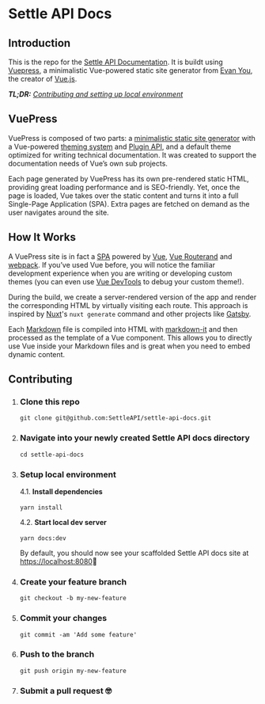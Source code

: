 # Settle API Docs

## Introduction

This is the repo for the [Settle API Documentation](https://developer.settle.eu/docs). It is buildt using [Vuepress](https://vuepress.vuejs.org/), a minimalistic Vue-powered static site generator from [Evan You](https://evanyou.me/), the creator of [Vue.js](https://vuejs.org/).

***TL;DR:*** *[Contributing and setting up local environment](#contributing)*

## VuePress

VuePress is composed of two parts: a [minimalistic static site generator](https://github.com/vuejs/vuepress/tree/master/packages/%40vuepress/core) with a Vue-powered [theming system](https://vuepress.vuejs.org/theme/) and [Plugin API](https://vuepress.vuejs.org/plugin/), and a default theme optimized for writing technical documentation. It was created to support the documentation needs of Vue’s own sub projects.

Each page generated by VuePress has its own pre-rendered static HTML, providing great loading performance and is SEO-friendly. Yet, once the page is loaded, Vue takes over the static content and turns it into a full Single-Page Application (SPA). Extra pages are fetched on demand as the user navigates around the site.

## How It Works

A VuePress site is in fact a [SPA](https://developer.mozilla.org/en-US/docs/Glossary/SPA) powered by [Vue](http://vuejs.org/), [Vue Routerand](https://github.com/vuejs/vue-router) and [webpack](http://webpack.js.org/). If you’ve used Vue before, you will notice the familiar development experience when you are writing or developing custom themes (you can even use [Vue DevTools](https://github.com/vuejs/vue-devtools) to debug your custom theme!).

During the build, we create a server-rendered version of the app and render the corresponding HTML by virtually visiting each route. This approach is inspired by [Nuxt](https://nuxtjs.org/)'s `nuxt generate` command and other projects like [Gatsby](https://www.gatsbyjs.org/).

Each [Markdown](https://www.markdownguide.org/) file is compiled into HTML with [markdown-it](https://github.com/markdown-it/markdown-it) and then processed as the template of a Vue component. This allows you to directly use Vue inside your Markdown files and is great when you need to embed dynamic content.

## Contributing

1. ### Clone this repo

   `git clone git@github.com:SettleAPI/settle-api-docs.git`

2. ### Navigate into your newly created Settle API docs directory

   `cd settle-api-docs`

3. ### Setup local environment

    4.1. **Install dependencies**

    `yarn install`
     &nbsp;

    4.2. **Start local dev server**

    `yarn docs:dev`
    &nbsp;

    By default, you should now see your scaffolded Settle API docs site at [https://localhost:8080](https://localhost:8080)🚀

4. ### Create your feature branch

   `git checkout -b my-new-feature`

5. ### Commit your changes

   `git commit -am 'Add some feature'`

6. ### Push to the branch

    `git push origin my-new-feature`

7. ### Submit a pull request 🤓
